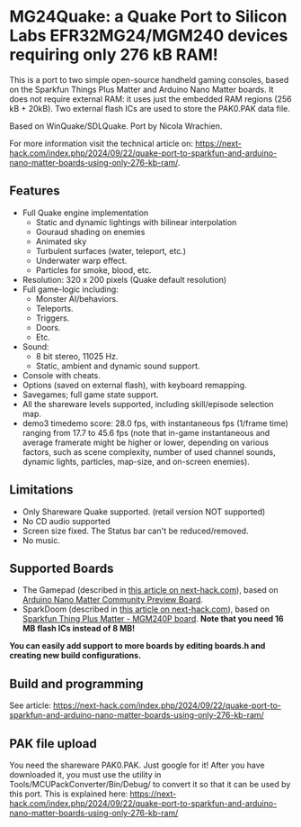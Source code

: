 # MG24Quake: a Quake Port to Silicon Labs EFR32MG24/MGM240 devices requiring only 276 kB RAM!

This is a port to two simple open-source handheld gaming consoles, based on the Sparkfun Things Plus Matter and Arduino Nano Matter boards. 
It does not require external RAM: it uses just the embedded RAM regions (256 kB +  20kB). Two external flash ICs are used to store the PAK0.PAK data file.

Based on WinQuake/SDLQuake. Port by Nicola Wrachien.

For more information visit the technical article on: https://next-hack.com/index.php/2024/09/22/quake-port-to-sparkfun-and-arduino-nano-matter-boards-using-only-276-kb-ram/.

## Features

 - Full Quake engine implementation
	 - Static and dynamic lightings with bilinear interpolation
	 - Gouraud shading on enemies
	 - Animated sky
	 - Turbulent surfaces (water, teleport, etc.)
	 - Underwater warp effect.
	 - Particles for smoke, blood, etc.
 - Resolution: 320 x 200 pixels (Quake default resolution)
 - Full game-logic including:
	 - Monster AI/behaviors.
	 - Teleports.
	 - Triggers.
	 - Doors.
	 - Etc.
 - Sound:
	 -  8 bit stereo, 11025 Hz.
	 - Static, ambient and dynamic sound support.
 - Console with cheats.
 - Options (saved on external flash), with keyboard remapping.
 - Savegames; full game state support.
 - All the shareware levels supported, including skill/episode selection map.
 - demo3 timedemo score: 28.0 fps, with instantaneous fps (1/frame time) ranging from 17.7 to 45.6 fps (note that in-game instantaneous and average framerate might be higher or lower, depending on various factors, such as scene complexity, number of used channel sounds, dynamic lights, particles, map-size, and on-screen enemies).


## Limitations
- Only Shareware Quake supported. (retail version NOT supported)
- No CD audio supported
- Screen size fixed. The Status bar can't be reduced/removed.
- No music. 


## Supported Boards
 - The Gamepad (described in [this article on next-hack.com](https://next-hack.com/index.php/2024/09/21/the-gamepad-an-open-source-diy-handheld-gaming-console)), based on [Arduino Nano Matter Community Preview Board](https://store.arduino.cc/en-hu/pages/nano-matter).
 - SparkDoom (described in [this article on next-hack.com](https://next-hack.com/index.php/2023/12/10/multiplayer-doom-on-the-sparkfun-thing-plus-matter-board/)), based on [Sparkfun Thing Plus Matter - MGM240P board](https://www.sparkfun.com/products/20270). **Note that you need 16 MB flash ICs instead of 8 MB!**
 
**You can easily add support to more boards by editing boards.h and creating new build configurations.**
 
 ## Build and programming
 
See article: https://next-hack.com/index.php/2024/09/22/quake-port-to-sparkfun-and-arduino-nano-matter-boards-using-only-276-kb-ram/

## PAK file upload

You need the shareware PAK0.PAK. Just google for it!
After you have downloaded it, you must use the utility in Tools/MCUPackConverter/Bin/Debug/ to convert it so that it can be used by this port. This is explained here: https://next-hack.com/index.php/2024/09/22/quake-port-to-sparkfun-and-arduino-nano-matter-boards-using-only-276-kb-ram/
